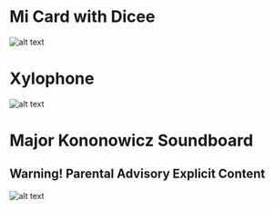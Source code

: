 # Mi Card with Dicee
![alt text](https://raw.githubusercontent.com/Zenderable/flutter-learn-projects/tree/master/assets/micard.png)
# Xylophone
![alt text](https://raw.githubusercontent.com/Zenderable/flutter-learn-projects/tree/master/assets/xylophone.gif)
# Major Kononowicz Soundboard
## Warning! Parental Advisory Explicit Content
![alt text](https://raw.githubusercontent.com/Zenderable/flutter-learn-projects/tree/master/assets/kononowicz.png)
